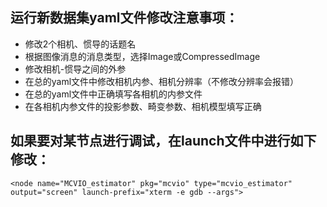 ## 运行新数据集yaml文件修改注意事项：
* 修改2个相机、惯导的话题名
* 根据图像消息的消息类型，选择Image或CompressedImage
* 修改相机-惯导之间的外参
* 在总的yaml文件中修改相机内参、相机分辨率（不修改分辨率会报错）
* 在总的yaml文件中正确填写各相机的内参文件
* 在各相机内参文件的投影参数、畸变参数、相机模型填写正确

## 如果要对某节点进行调试，在launch文件中进行如下修改：
``` <node name="MCVIO_estimator" pkg="mcvio" type="mcvio_estimator" output="screen" launch-prefix="xterm -e gdb --args"> ```